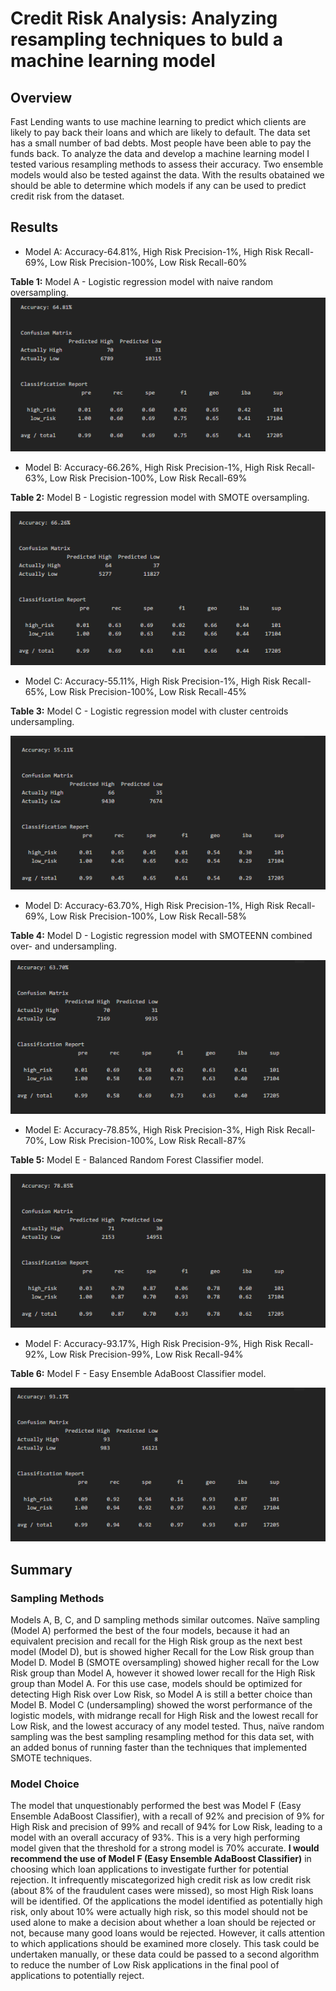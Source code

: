 # Credit Risk Analysis: Analyzing resampling techniques to buld a machine learning model

## Overview
Fast Lending wants to use machine learning to predict which clients are likely to pay back their loans and which are likely to default.  The data set has a small number of bad debts. Most people have been able to pay the funds back. To analyze the data and develop a machine learning model I tested various resampling methods to assess their accuracy. Two ensemble models would also be tested against the data.  With the results obatained we should be able to determine which models if any can be used to predict credit risk from the dataset.

## Results

- Model A: Accuracy-64.81%, High Risk Precision-1%, High Risk Recall-69%,
Low Risk Precision-100%, Low Risk Recall-60%

**Table 1:** Model A - Logistic regression model with naive random oversampling.
![model_A](resources/model_A.png)

- Model B: Accuracy-66.26%, High Risk Precision-1%, High Risk Recall-63%,
Low Risk Precision-100%, Low Risk Recall-69%

**Table 2:** Model B - Logistic regression model with SMOTE oversampling.

![model_B](resources/model_B.png)

- Model C: Accuracy-55.11%, High Risk Precision-1%, High Risk Recall-65%,
Low Risk Precision-100%, Low Risk Recall-45%

**Table 3:** Model C - Logistic regression model with cluster centroids undersampling.

![model_C](resources/model_C.png)

- Model D: Accuracy-63.70%, High Risk Precision-1%, High Risk Recall-69%,
Low Risk Precision-100%, Low Risk Recall-58%

**Table 4:** Model D - Logistic regression model with SMOTEENN combined over- and undersampling.

![model_D](resources/model_D.png)

- Model E: Accuracy-78.85%, High Risk Precision-3%, High Risk Recall-70%,
Low Risk Precision-100%, Low Risk Recall-87%

**Table 5:** Model E - Balanced Random Forest Classifier model.

![model_E](resources/model_E.png)

- Model F: Accuracy-93.17%, High Risk Precision-9%, High Risk Recall-92%,
Low Risk Precision-99%, Low Risk Recall-94%

**Table 6:** Model F - Easy Ensemble AdaBoost Classifier model.

![model_F](resources/model_F.png)

## Summary
### Sampling Methods
 Models A, B, C, and D sampling methods similar outcomes.  Naïve sampling (Model A) performed the best of the four models, because it had an equivalent precision and recall for the High Risk group as the next best model (Model D), but is showed higher Recall for the Low Risk group than Model D.  Model B (SMOTE oversampling) showed higher recall for the Low Risk group than Model A, however it showed lower recall for the High Risk group than Model A.  For this use case, models should be optimized for detecting High Risk over Low Risk, so Model A is still a better choice than Model B.  Model C (undersampling) showed the worst performance of the logistic models, with midrange recall for High Risk and the lowest recall for Low Risk, and the lowest accuracy of any model tested.  Thus, naïve random sampling was the best sampling resampling method for this data set, with an added bonus of running faster than the techniques that implemented SMOTE techniques.
### Model Choice
The model that unquestionably performed the best was Model F (Easy Ensemble AdaBoost Classifier), with a recall of 92% and precision of 9% for High Risk and precision of 99% and recall of 94% for Low Risk, leading to a model with an overall accuracy of 93%.  This is a very high performing model given that the threshold for a strong model is 70% accurate.  **I would recommend the use of Model F (Easy Ensemble AdaBoost Classifier)** in choosing which loan applications to investigate further for potential rejection.  It infrequently miscategorized high credit risk as low credit risk (about 8% of the fraudulent cases were missed), so most High Risk loans will be identified.  Of the applications the model identified as potentially high risk, only about 10% were actually high risk, so this model should not be used alone to make a decision about whether a loan should be rejected or not, because many good loans would be rejected.  However, it calls attention to which applications should be examined more closely.  This task could be undertaken manually, or these data could be passed to a second algorithm to reduce the number of Low Risk applications in the final pool of applications to potentially reject.
